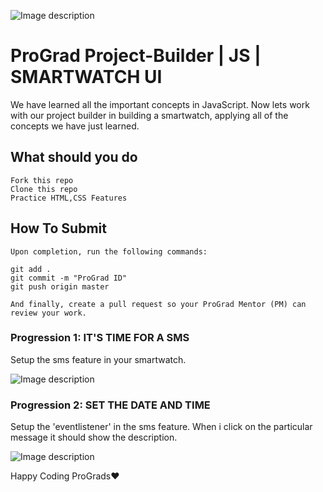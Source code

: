 ![Image description](https://i1.faceprep.in/ProGrad/prograd-logo.png)

# ProGrad Project-Builder | JS | SMARTWATCH UI

We have learned all the important concepts in JavaScript. Now lets work with our project builder in building a smartwatch, applying all of the concepts we have just learned.

## What should you do
```
Fork this repo
Clone this repo
Practice HTML,CSS Features
```

## How To Submit
```
Upon completion, run the following commands:

git add .
git commit -m "ProGrad ID"
git push origin master

And finally, create a pull request so your ProGrad Mentor (PM) can review your work.
```

### Progression 1: IT'S TIME FOR A SMS
Setup the sms feature in your smartwatch.

![Image description](https://i1.faceprep.in/ProGrad/sm-2.PNG)
### Progression 2: SET THE DATE AND TIME
Setup the 'eventlistener' in the sms feature. When i click on the particular message it should show the description.

![Image description](https://i1.faceprep.in/ProGrad/sm-3.PNG)


Happy Coding ProGrads❤️
